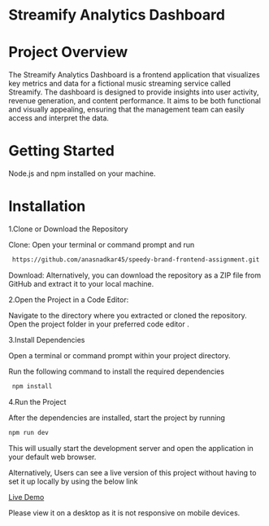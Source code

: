 # Streamify Analytics Dashboard

# Project Overview

The Streamify Analytics Dashboard is a frontend application that visualizes key metrics and data for a fictional music streaming service called Streamify. The dashboard is designed to provide insights into user activity, revenue generation, and content performance. It aims to be both functional and visually appealing, ensuring that the management team can easily access and interpret the data.

# Getting Started
Node.js and npm installed on your machine.

# Installation

1.Clone or Download the Repository

Clone: Open your terminal or command prompt and run

  ```bash
   https://github.com/anasnadkar45/speedy-brand-frontend-assignment.git
```

Download: Alternatively, you can download the repository as a ZIP file from GitHub and extract it to your local machine.

2.Open the Project in a Code Editor:

 Navigate to the directory where you extracted or cloned the repository.
 Open the project folder in your preferred code editor .

3.Install Dependencies

 Open a terminal or command prompt within your project directory.

 Run the following command to install the required dependencies

 ```bash
  npm install
```

4.Run the Project

 After the dependencies are installed, start the project by running

 ```bash
npm run dev
```
This will usually start the development server and open the application in your default web browser.


Alternatively, Users can see a live version of this project without having to set it up locally by using the below link

[Live Demo](https://accuknox-frontend-assignment.vercel.app/)


 Please view it on a desktop as it is not responsive on mobile devices.
